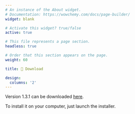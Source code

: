```yaml
---
# An instance of the About widget.
# Documentation: https://wowchemy.com/docs/page-builder/
widget: blank

# Activate this widget? true/false
active: true

# This file represents a page section.
headless: true

# Order that this section appears on the page.
weight: 60

title: 💾 Download

design:
  columns: '2'
---
```


Version 1.3.1 can be downloaded [here](https://github.com/Klemet/LANDIS-II-Forest-Roads-Simulation-extension/releases/download/1.3.1/LANDIS-II-V7.Forest.Road.Simulation.module.1.3.1-setup.exe).

To install it on your computer, just launch the installer.